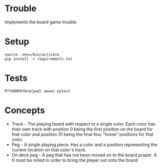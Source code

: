 # Trouble

Implements the board game trouble

# Setup

    source .venv/bin/activate
    pip install -r requirements.txt

# Tests

    PYTHONPATH=$(pwd) wexec pytest

# Concepts

- Track - The playing board with respect to a single color. Each color has their own track with position 0 being the first position on the board for that color and position 31 being the final four "home" positions for that color.
- Peg - A single playing piece. Has a color and a position representing the current location on that color's track.
- On deck peg - A peg that has not been moved on to the board proper. A 6 must be rolled in order to bring the player out onto the board

